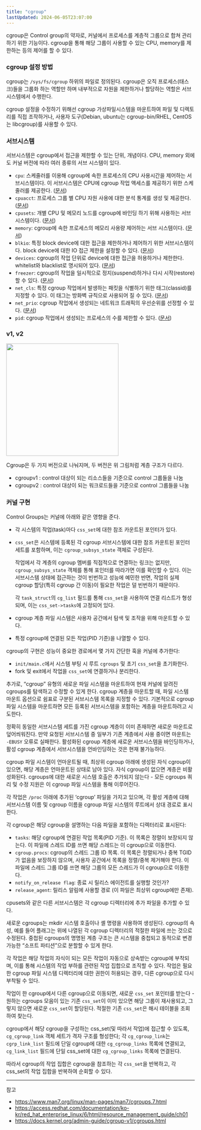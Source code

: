```yaml
---
title: "cgroup"
lastUpdated: 2024-06-05T23:07:00
---
```


cgroup은 Control group의 약자로, 커널에서 프로세스를 계층적 그룹으로 합쳐 관리하기 위한 기능이다. cgroup을 통해 해당 그룹이 사용할 수 있는 CPU, memory를 제한하는 등의 제어를 할 수 있다.

### cgroup 설정 방법

cgroup는 `/sys/fs/cgroup` 하위의 파일로 정의된다. cgroup은 오직 프로세스(태스크)들을 그룹화 하는 역할만 하며 내부적으로 자원을 제한하거나 할당하는 역할은 서브시스템에서 수행한다.

cgroup 설정을 수정하기 위해선 cgroup 가상파일시스템을 마운트하여 파일 및 디렉토리를 직접 조작하거나, 사용자 도구(Debian, ubuntu는 cgroup-bin/RHEL, CentOS는 libcgroup)를 사용할 수 있다.
  
### 서브시스템

서브시스템은 cgroup에서 접근을 제한할 수 있는 단위, 개념이다. CPU, memory 외에도 커널 버전에 따라 여러 종류의 서브 시스템이 있다.

- `cpu`: 스케줄러를 이용해 cgroup에 속한 프로세스의 CPU 사용시간을 제어하는 서브시스템이다. 이 서브시스템은 CPU에 cgroup 작업 액세스를 제공하기 위한 스케줄러를 제공한다. ([문서](https://www.kernel.org/doc/Documentation/scheduler/sched-design-CFS.txt))
- `cpuacct`: 프로세스 그룹 별 CPU 자원 사용에 대한 분석 통계를 생성 및 제공한다. ([문서](https://www.kernel.org/doc/Documentation/cgroup-v1/cpuacct.txt))
- `cpusets`: 개별 CPU 및 메모리 노드를 cgroup에 바인딩 하기 위해 사용하는 서브시스템이다. ([문서](https://www.kernel.org/doc/Documentation/cgroup-v1/cpusets.txt)) 
- `memory`: cgroup에 속한 프로세스의 메모리 사용량 제어하는 서브 시스템이다. ([문서](https://www.kernel.org/doc/Documentation/cgroup-v1/memory.txt))
- `blkio`: 특정 block device에 대한 접근을 제한하거나 제어하기 위한 서브시스템이다. block device에 대한 IO 접근 제한을 설정할 수 있다. ([문서](https://www.kernel.org/doc/Documentation/cgroup-v1/blkio.txt))
- `devices`: cgroup의 작업 단위로 device에 대한 접근을 허용하거나 제한한다. whitelist와 blacklist로 명시되어 있다. ([문서](https://www.kernel.org/doc/Documentation/cgroup-v1/devices.txt))
- `freezer`: cgroup의 작업을 일시적으로 정지(suspend)하거나 다시 시작(restore)할 수 있다. ([문서](https://www.kernel.org/doc/Documentation/cgroup-v1/pids.txt))
- `net_cls`: 특정 cgroup 작업에서 발생하는 패킷을 식별하기 위한 태그(classid)를 지정할 수 있다. 이 태그는 방화벽 규칙으로 사용되어 질 수 있다. ([문서](https://www.kernel.org/doc/Documentation/cgroup-v1/net_cls.txt))
- `net_prio`: cgroup 작업에서 생성되는 네트워크 트래픽의 우선순위를 선정할 수 있다. ([문서](https://www.kernel.org/doc/Documentation/cgroup-v1/net_prio.txt))
- `pid`: cgroup 작업에서 생성되는 프로세스의 수를 제한할 수 있다. ([문서](https://www.kernel.org/doc/Documentation/cgroup-v1/pids.txt))

### v1, v2

<img src="https://github.com/rlaisqls/TIL/assets/81006587/25a2ce90-0084-46b8-a6d2-1585f98753d2" style="height: 300px"/>

Cgroup은 두 가지 버전으로 나눠지며, 두 버전은 위 그림처럼 계층 구조가 다르다.

- cgroupv1 : control 대상이 되는 리소스들을 기준으로 control 그룹들을 나눔
- cgroupv2 : control 대상이 되는 워크로드들을 기준으로 control 그룹들을 나눔

### 커널 구현

Control Groups는 커널에 아래와 같은 영향을 준다.

- 각 시스템의 작업(task)마다 `css_set`에 대한 참조 카운트된 포인터가 있다.
- `css_set`은 시스템에 등록된 각 cgroup 서브시스템에 대한 참조 카운트된 포인터 세트를 포함하며, 이는 `cgroup_subsys_state` 객체로 구성된다. 
    
    작업에서 각 계층의 cgroup 멤버를 직접적으로 연결하는 링크는 없지만, `cgroup_subsys_state` 객체를 통해 포인터를 따라가면 이를 확인할 수 있다. 이는 서브시스템 상태에 접근하는 것이 빈번하고 성능에 예민한 반면, 작업의 실제 cgroup 할당(특히 cgroup 간 이동)이 필요한 작업은 덜 빈번하기 때문이다.
    
    각 `task_struct`의 `cg_list` 필드를 통해 `css_set`을 사용하여 연결 리스트가 형성되며, 이는 `css_set->tasks`에 고정되어 있다.

- cgroup 계층 파일 시스템은 사용자 공간에서 탐색 및 조작을 위해 마운트할 수 있다.
- 특정 cgroup에 연결된 모든 작업(PID 기준)을 나열할 수 있다.

cgroup의 구현은 성능이 중요한 경로에서 몇 가지 간단한 훅을 커널에 추가한다:

- `init/main.c`에서 시스템 부팅 시 루트 `cgroups` 및 초기 `css_set`을 초기화한다.
- fork 및 exit에서 작업을 `css_set`에 연결하거나 분리한다.

추가로, “cgroup” 유형의 새로운 파일 시스템을 마운트하여 현재 커널에 알려진 cgroups를 탐색하고 수정할 수 있게 한다. cgroup 계층을 마운트할 때, 파일 시스템 마운트 옵션으로 쉼표로 구분된 서브시스템 목록을 지정할 수 있다. 기본적으로 cgroup 파일 시스템을 마운트하면 모든 등록된 서브시스템을 포함하는 계층을 마운트하려고 시도한다.

정확히 동일한 서브시스템 세트를 가진 cgroup 계층이 이미 존재하면 새로운 마운트로 덮어씌워진다. 만약  요청된 서브시스템 중 일부가 기존 계층에서 사용 중이면 마운트는 `-EBUSY` 오류로 실패한다. 활성화된 cgroup 계층에 새로운 서브시스템을 바인딩하거나, 활성 cgroup 계층에서 서브시스템을 언바인딩하는 것은 현재 불가능하다.

cgroup 파일 시스템이 언마운트될 때, 최상위 cgroup 아래에 생성된 자식 cgroup이 있으면, 해당 계층은 언마운트된 상태로 남아 있다. 자식 cgroup이 없으면 계층은 비활성화된다. cgroups에 대한 새로운 시스템 호출은 추가되지 않는다 - 모든 cgroups 쿼리 및 수정 지원은 이 cgroup 파일 시스템을 통해 이루어진다.

각 작업은 `/proc` 아래에 추가된 ‘cgroup’ 파일을 가지고 있으며, 각 활성 계층에 대해 서브시스템 이름 및 cgroup 이름을 cgroup 파일 시스템의 루트에서 상대 경로로 표시한다.

각 cgroup은 해당 cgroup을 설명하는 다음 파일을 포함하는 디렉터리로 표시된다:

- `tasks`: 해당 cgroup에 연결된 작업 목록(PID 기준). 이 목록은 정렬이 보장되지 않는다. 이 파일에 스레드 ID를 쓰면 해당 스레드는 이 cgroup으로 이동한다.
- `cgroup.procs`: cgroup의 스레드 그룹 ID 목록. 이 목록은 정렬되거나 중복 TGID가 없음을 보장하지 않으며, 사용자 공간에서 목록을 정렬/중복 제거해야 한다. 이 파일에 스레드 그룹 ID를 쓰면 해당 그룹의 모든 스레드가 이 cgroup으로 이동한다.
- `notify_on_release flag`: 종료 시 릴리스 에이전트를 실행할 것인가?
- `release_agent`: 릴리스 알림에 사용할 경로 (이 파일은 최상위 cgroup에만 존재).

cpusets와 같은 다른 서브시스템은 각 cgroup 디렉터리에 추가 파일을 추가할 수 있다.

새로운 cgroups는 mkdir 시스템 호출이나 셸 명령을 사용하여 생성된다. cgroup의 속성, 예를 들어 플래그는 위에 나열된 각 cgroup 디렉터리의 적절한 파일에 쓰는 것으로 수정된다. 중첩된 cgroups의 명명된 계층 구조는 큰 시스템을 중첩되고 동적으로 변경 가능한 “소프트 파티션”으로 분할할 수 있게 한다.

각 작업은 해당 작업의 자식이 되는 모든 작업이 자동으로 상속받는 cgroup에 부착되며, 이를 통해 시스템의 작업 부하를 관련된 작업 집합으로 조직할 수 있다. 작업은 필요한 cgroup 파일 시스템 디렉터리에 대한 권한이 허용되는 경우, 다른 cgroup으로 다시 부착될 수 있다.

작업이 한 cgroup에서 다른 cgroup으로 이동되면, 새로운 `css_set` 포인터를 받는다 - 원하는 cgroups 모음이 있는 기존 `css_set`이 이미 있으면 해당 그룹이 재사용되고, 그렇지 않으면 새로운 `css_set`이 할당된다. 적절한 기존 `css_set`은 해시 테이블을 조회하여 찾는다.

cgroup에서 해당 cgroup을 구성하는 css_set(및 따라서 작업)에 접근할 수 있도록, `cg_cgroup_link` 객체 세트가 격자 구조를 형성한다; 각 `cg_cgroup_link`는 `cgrp_link_list` 필드에 단일 cgroup에 대한 `cg_cgroup_links` 목록에 연결되고, `cg_link_list` 필드에 단일 css_set에 대한 `cg_cgroup_links` 목록에 연결된다.

따라서 cgroup의 작업 집합은 cgroup을 참조하는 각 `css_set`을 반복하고, 각 css_set의 작업 집합을 반복하여 순회할 수 있다.

---
참고
- https://www.man7.org/linux/man-pages/man7/cgroups.7.html
- https://access.redhat.com/documentation/ko-kr/red_hat_enterprise_linux/6/html/resource_management_guide/ch01
- https://docs.kernel.org/admin-guide/cgroup-v1/cgroups.html